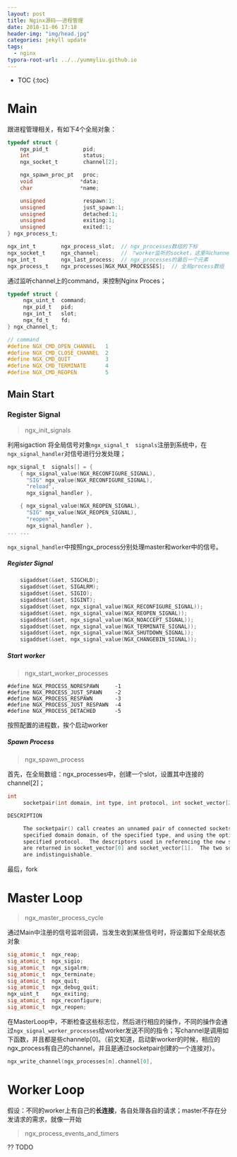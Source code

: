 ```yaml
---
layout: post
title: Nginx源码——进程管理
date: 2018-11-06 17:18
header-img: "img/head.jpg"
categories: jekyll update
tags:
  - nginx
typora-root-url: ../../yummyliu.github.io
---
```


* TOC
{:toc}

# Main

跟进程管理相关，有如下4个全局对象：

```c
typedef struct {
    ngx_pid_t           pid;
    int                 status;
    ngx_socket_t        channel[2];

    ngx_spawn_proc_pt   proc;
    void               *data;
    char               *name;

    unsigned            respawn:1;
    unsigned            just_spawn:1;
    unsigned            detached:1;
    unsigned            exiting:1;
    unsigned            exited:1;
} ngx_process_t;

ngx_int_t        ngx_process_slot; 	// ngx_processes数组的下标
ngx_socket_t     ngx_channel;		// ？worker监听的socket，这里叫channel
ngx_int_t        ngx_last_process;	// ngx_processes的最后一个元素
ngx_process_t    ngx_processes[NGX_MAX_PROCESSES];	// 全局process数组
```

通过监听channel上的command，来控制Nginx Proces；

```c
typedef struct {
     ngx_uint_t  command;
     ngx_pid_t   pid;
     ngx_int_t   slot;
     ngx_fd_t    fd;
} ngx_channel_t;

// command
#define NGX_CMD_OPEN_CHANNEL   1
#define NGX_CMD_CLOSE_CHANNEL  2
#define NGX_CMD_QUIT           3
#define NGX_CMD_TERMINATE      4
#define NGX_CMD_REOPEN         5
```

## Main Start

### Register Signal

> ngx_init_signals

利用sigaction 将全局信号对象`ngx_signal_t  signals`注册到系统中，在`ngx_signal_handler`对信号进行分发处理；

```c
ngx_signal_t  signals[] = {
    { ngx_signal_value(NGX_RECONFIGURE_SIGNAL),
      "SIG" ngx_value(NGX_RECONFIGURE_SIGNAL),
      "reload",
      ngx_signal_handler },

    { ngx_signal_value(NGX_REOPEN_SIGNAL),
      "SIG" ngx_value(NGX_REOPEN_SIGNAL),
      "reopen",
      ngx_signal_handler },
... ... 
```

`ngx_signal_handler`中按照ngx_process分别处理master和worker中的信号。

##### Register Signal

```c
    sigaddset(&set, SIGCHLD);
    sigaddset(&set, SIGALRM);
    sigaddset(&set, SIGIO);
    sigaddset(&set, SIGINT);
    sigaddset(&set, ngx_signal_value(NGX_RECONFIGURE_SIGNAL));
    sigaddset(&set, ngx_signal_value(NGX_REOPEN_SIGNAL));
    sigaddset(&set, ngx_signal_value(NGX_NOACCEPT_SIGNAL));
    sigaddset(&set, ngx_signal_value(NGX_TERMINATE_SIGNAL));
    sigaddset(&set, ngx_signal_value(NGX_SHUTDOWN_SIGNAL));
    sigaddset(&set, ngx_signal_value(NGX_CHANGEBIN_SIGNAL));
```

##### Start worker

> ngx_start_worker_processes

```
#define NGX_PROCESS_NORESPAWN     -1
#define NGX_PROCESS_JUST_SPAWN    -2
#define NGX_PROCESS_RESPAWN       -3
#define NGX_PROCESS_JUST_RESPAWN  -4
#define NGX_PROCESS_DETACHED      -5
```

按照配置的进程数，挨个启动worker

##### Spawn Process

> ngx_spawn_process

首先，在全局数组：ngx_processes中，创建一个slot，设置其中连接的channel[2]；

```c
int
     socketpair(int domain, int type, int protocol, int socket_vector[2]);

DESCRIPTION

     The socketpair() call creates an unnamed pair of connected sockets in the
     specified domain domain, of the specified type, and using the optionally
     specified protocol.  The descriptors used in referencing the new sockets
     are returned in socket_vector[0] and socket_vector[1].  The two sockets
     are indistinguishable.
```

最后，fork

# Master Loop

>  ngx_master_process_cycle

通过Main中注册的信号监听回调，当发生收到某些信号时，将设置如下全局状态对象

```c
sig_atomic_t  ngx_reap;
sig_atomic_t  ngx_sigio;
sig_atomic_t  ngx_sigalrm;
sig_atomic_t  ngx_terminate;
sig_atomic_t  ngx_quit;
sig_atomic_t  ngx_debug_quit;
ngx_uint_t    ngx_exiting;
sig_atomic_t  ngx_reconfigure;
sig_atomic_t  ngx_reopen;
```

在MasterLoop中，不断检查这些标志位，然后进行相应的操作，不同的操作会通过`ngx_signal_worker_processes`给worker发送不同的指令；写channel是调用如下函数，并且都是些channelp[0]。（前文知道，启动新worker的时候，相应的ngx_process有自己的channel，并且是通过socketpair创建的一个连接对）。

```c
ngx_write_channel(ngx_processes[n].channel[0],
```

# Worker Loop

假设：不同的worker上有自己的**长连接**，各自处理各自的请求；master不存在分发请求的需求，就像一开始

> ngx_process_events_and_timers

?? TODO





